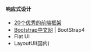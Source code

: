 #### **响应式设计**

* [20个优秀的前端框架](http://www.csdn.net/article/2013-02-25/2814245-20-best-front-end-framework)
* [Bootstrap中文网](http://www.bootcss.com/) \| BootStrap4
* Flat UI
* LayoutUI\(国内\)



